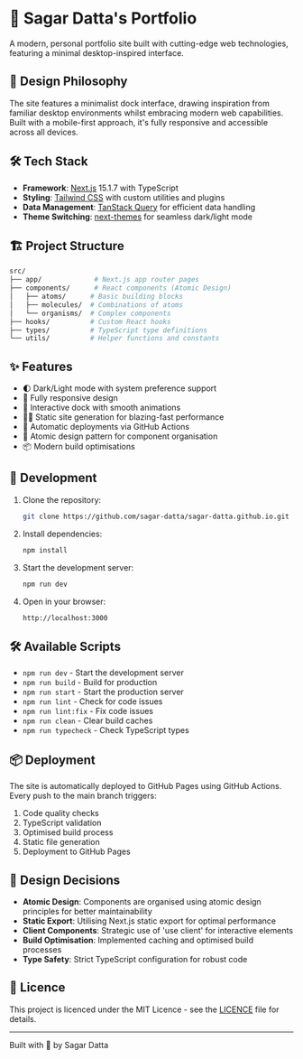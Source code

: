 # 🚀 Sagar Datta's Portfolio

A modern, personal portfolio site built with cutting-edge web technologies, featuring a minimal desktop-inspired interface.

## 🎨 Design Philosophy

The site features a minimalist dock interface, drawing inspiration from familiar desktop environments whilst embracing modern web capabilities. Built with a mobile-first approach, it's fully responsive and accessible across all devices.

## 🛠 Tech Stack

- **Framework**: [Next.js](https://nextjs.org/) 15.1.7 with TypeScript
- **Styling**: [Tailwind CSS](https://tailwindcss.com/) with custom utilities and plugins
- **Data Management**: [TanStack Query](https://tanstack.com/query) for efficient data handling
- **Theme Switching**: [next-themes](https://github.com/pacocoursey/next-themes) for seamless dark/light mode

## 🏗 Project Structure

```bash
src/
├── app/             # Next.js app router pages
├── components/      # React components (Atomic Design)
│   ├── atoms/      # Basic building blocks
│   ├── molecules/  # Combinations of atoms
│   └── organisms/  # Complex components
├── hooks/          # Custom React hooks
├── types/          # TypeScript type definitions
└── utils/          # Helper functions and constants
```

## ✨ Features

- 🌓 Dark/Light mode with system preference support
- 📱 Fully responsive design
- 🎯 Interactive dock with smooth animations
- 🏃‍♂️ Static site generation for blazing-fast performance
- 🔄 Automatic deployments via GitHub Actions
- 🎨 Atomic design pattern for component organisation
- 📦 Modern build optimisations

## 🚀 Development

1. Clone the repository:

   ```bash
   git clone https://github.com/sagar-datta/sagar-datta.github.io.git
   ```

2. Install dependencies:

   ```bash
   npm install
   ```

3. Start the development server:

   ```bash
   npm run dev
   ```

4. Open in your browser:
   ```
   http://localhost:3000
   ```

## 🛠 Available Scripts

- `npm run dev` - Start the development server
- `npm run build` - Build for production
- `npm run start` - Start the production server
- `npm run lint` - Check for code issues
- `npm run lint:fix` - Fix code issues
- `npm run clean` - Clear build caches
- `npm run typecheck` - Check TypeScript types

## 📦 Deployment

The site is automatically deployed to GitHub Pages using GitHub Actions. Every push to the main branch triggers:

1. Code quality checks
2. TypeScript validation
3. Optimised build process
4. Static file generation
5. Deployment to GitHub Pages

## 🎯 Design Decisions

- **Atomic Design**: Components are organised using atomic design principles for better maintainability
- **Static Export**: Utilising Next.js static export for optimal performance
- **Client Components**: Strategic use of 'use client' for interactive elements
- **Build Optimisation**: Implemented caching and optimised build processes
- **Type Safety**: Strict TypeScript configuration for robust code

## 📝 Licence

This project is licenced under the MIT Licence - see the [LICENCE](LICENCE) file for details.

---

Built with 💖 by Sagar Datta
